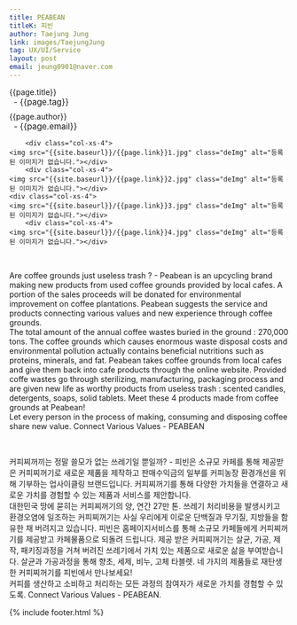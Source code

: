```yaml
---
title: PEABEAN
titleK: 피빈
author: Taejung Jung
link: images/TaejungJung
tag: UX/UI/Service
layout: post
email: jeung0901@naver.com
---	
```


<div class="container">

<div class="deDep">
{{page.title}}<br>
<p style="font-size:15px; margin:0px; padding:0px 0px 0px 8px; margin:0px 0px 8px 0px;">- {{page.tag}}</p>
{{page.author}}<br>
<p style="font-size:15px; margin:0px; padding:0px 0px 0px 8px;">- {{page.email}}</p>
</div>


<div class="row" class="imgcolor">
	
		<div class="col-xs-4">
	<img src="{{site.baseurl}}/{{page.link}}1.jpg" class="deImg" alt="등록된 이미지가 없습니다."></div>
		<div class="col-xs-4">
	<img src="{{site.baseurl}}/{{page.link}}2.jpg" class="deImg" alt="등록된 이미지가 없습니다."></div>
	<div class="col-xs-4">
	<img src="{{site.baseurl}}/{{page.link}}3.jpg" class="deImg" alt="등록된 이미지가 없습니다."></div>
		<div class="col-xs-4">
	<img src="{{site.baseurl}}/{{page.link}}4.jpg" class="deImg" alt="등록된 이미지가 없습니다."></div>
	
</div>
<br>

<div class="det lato">



Are coffee grounds just useless trash ? - Peabean is an upcycling brand making new products from used coffee grounds provided by local cafes. A portion of the sales proceeds will be donated for environmental improvement on coffee plantations. Peabean suggests the service and products connecting various values and new experience through coffee grounds.
<br>
The total amount of the annual coffee wastes buried in the ground : 270,000 tons. The coffee grounds which causes enormous waste disposal costs and environmental pollution actually contains beneficial nutritions such as proteins, minerals, and fat.
Peabean takes coffee grounds from local cafes and give them back into cafe products through the online website. Provided coffe wastes go through sterilizing, manufacturing, packaging process and are given new life as worthy products from useless trash : scented candles, detergents, soaps, solid tablets. Meet these 4 products made from coffee grounds at Peabean! 
<br>
Let every person in the process of making, consuming and disposing coffee share new value.  Connect Various Values - PEABEAN



</div>

<br>

<div class="noto">

커피찌꺼끼는 정말 쓸모가 없는 쓰레기일 뿐일까? - 피빈은 소규모 카페를 통해 제공받은 커피찌꺼기로 새로운 제품을 제작하고 판매수익금의 일부를 커피농장 환경개선을 위해 기부하는 업사이클링 브랜드입니다. 커피찌꺼기를 통해 다양한 가치들을 연결하고 새로운 가치를 경험할 수 있는 제품과 서비스를 제안합니다.
<br>
대한민국 땅에 묻히는 커피찌꺼기의 양, 연간 27만 톤. 쓰레기 처리비용을 발생시키고 환경오염에 일조하는 커피찌꺼기는 사실 우리에게 이로운 단백질과 무기질, 지방들을 함유한 채 버려지고 있습니다. 피빈은 홈페이지서비스를 통해 소규모 카페들에게 커피찌꺼기를 제공받고 카페물품으로 되돌려 드립니다. 제공 받은 커피찌꺼기는 살균, 가공, 제작, 패키징과정을 거쳐 버려진 쓰레기에서 가치 있는 제품으로 새로운 삶을 부여받습니다. 살균과 가공과정을 통해 향초, 세제, 비누, 고체 타블렛. 네 가지의 제품들로 재탄생한 커피찌꺼기를 피빈에서 만나보세요! 
<br>
커피를 생산하고 소비하고 처리하는 모든 과정의 참여자가 새로운 가치를 경험할 수 있도록. Connect Various Values - PEABEAN.


</div>
 {% include footer.html %}
